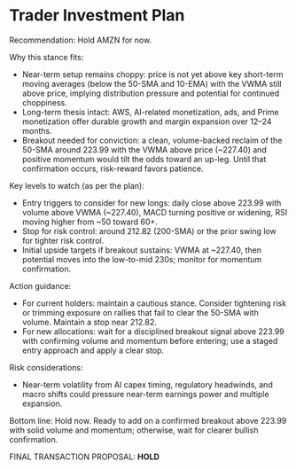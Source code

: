 # Trader Investment Plan

Recommendation: Hold AMZN for now.

Why this stance fits:
- Near-term setup remains choppy: price is not yet above key short-term moving averages (below the 50-SMA and 10-EMA) with the VWMA still above price, implying distribution pressure and potential for continued choppiness.
- Long-term thesis intact: AWS, AI-related monetization, ads, and Prime monetization offer durable growth and margin expansion over 12–24 months.
- Breakout needed for conviction: a clean, volume-backed reclaim of the 50-SMA around 223.99 with the VWMA above price (~227.40) and positive momentum would tilt the odds toward an up-leg. Until that confirmation occurs, risk-reward favors patience.

Key levels to watch (as per the plan):
- Entry triggers to consider for new longs: daily close above 223.99 with volume above VWMA (~227.40), MACD turning positive or widening, RSI moving higher from ~50 toward 60+.
- Stop for risk control: around 212.82 (200-SMA) or the prior swing low for tighter risk control.
- Initial upside targets if breakout sustains: VWMA at ~227.40, then potential moves into the low-to-mid 230s; monitor for momentum confirmation.

Action guidance:
- For current holders: maintain a cautious stance. Consider tightening risk or trimming exposure on rallies that fail to clear the 50-SMA with volume. Maintain a stop near 212.82.
- For new allocations: wait for a disciplined breakout signal above 223.99 with confirming volume and momentum before entering; use a staged entry approach and apply a clear stop.

Risk considerations:
- Near-term volatility from AI capex timing, regulatory headwinds, and macro shifts could pressure near-term earnings power and multiple expansion.

Bottom line: Hold now. Ready to add on a confirmed breakout above 223.99 with solid volume and momentum; otherwise, wait for clearer bullish confirmation.

FINAL TRANSACTION PROPOSAL: **HOLD**

